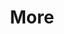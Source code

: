 ---
layout: page
title: More
nav: false
nav_order: 100
dropdown: true
children:
    - title: Call for Papers
      permalink: /call/
---